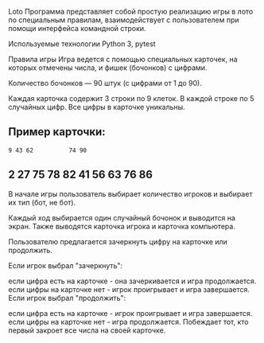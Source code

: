 Loto
Программа представляет собой простую реализацию игры в лото по специальным правилам, взаимодействует с пользователем при помощи интерфейса командной строки.

Используемые технологии
Python 3, pytest

Правила игры
Игра ведется с помощью специальных карточек, на которых отмечены числа, и фишек (бочонков) с цифрами.

Количество бочонков — 90 штук (с цифрами от 1 до 90).

Каждая карточка содержит 3 строки по 9 клеток. В каждой строке по 5 случайных цифр. Все цифры в карточке уникальны.

Пример карточки:
--------------------------
    9 43 62          74 90
 2    27    75 78    82
   41 56 63     76      86
--------------------------
В начале игры пользователь выбирает количество игроков и выбирает их тип (бот, не бот).

Каждый ход выбирается один случайный бочонок и выводится на экран. Также выводятся карточка игрока и карточка компьютера.

Пользователю предлагается зачеркнуть цифру на карточке или продолжить.

Если игрок выбрал "зачеркнуть":

если цифра есть на карточке - она зачеркивается и игра продолжается.
если цифры на карточке нет - игрок проигрывает и игра завершается.
Если игрок выбрал "продолжить":

если цифра есть на карточке - игрок проигрывает и игра завершается.
если цифры на карточке нет - игра продолжается. Побеждает тот, кто первый закроет все числа на своей карточке.

